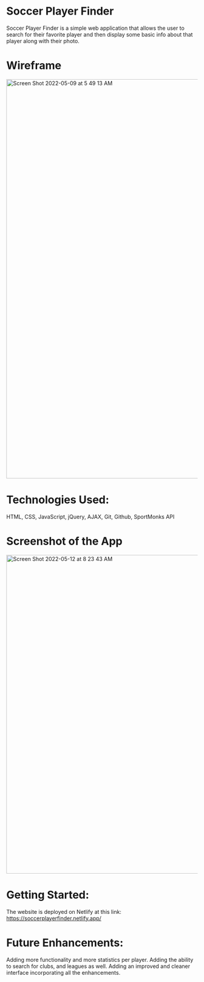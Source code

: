 # Soccer Player Finder
Soccer Player Finder is a simple web application that allows the user to search for their favorite player and then display some basic info about that player along with their photo.

# Wireframe
<img width="1050" alt="Screen Shot 2022-05-09 at 5 49 13 AM" src="https://user-images.githubusercontent.com/77906579/168137157-b283aab7-1374-4b18-9702-5397656a391d.png">

# Technologies Used:
HTML, CSS, JavaScript, jQuery, AJAX, Git, Github, SportMonks API

# Screenshot of the App
<img width="838" alt="Screen Shot 2022-05-12 at 8 23 43 AM" src="https://user-images.githubusercontent.com/77906579/168110934-4b00689a-7ce4-400b-a711-19b9c2aa8263.png">

# Getting Started:
The website is deployed on Netlify at this link: https://soccerplayerfinder.netlify.app/

# Future Enhancements:
Adding more functionality and more statistics per player.
Adding the ability to search for clubs, and leagues as well.
Adding an improved and cleaner interface incorporating all the enhancements.
